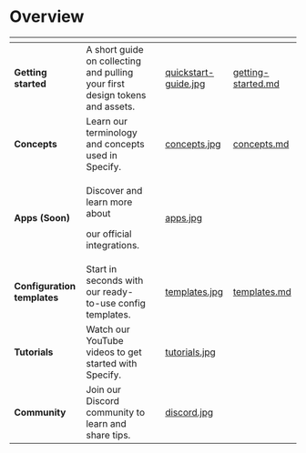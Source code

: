 # Overview

<table data-view="cards"><thead><tr><th></th><th></th><th data-hidden></th><th data-hidden data-card-cover data-type="files"></th><th data-hidden data-card-target data-type="content-ref"></th></tr></thead><tbody><tr><td><strong>Getting started</strong></td><td>A short guide on collecting and pulling your first design tokens and assets.</td><td></td><td><a href=".gitbook/assets/quickstart-guide.jpg">quickstart-guide.jpg</a></td><td><a href="getting-started/getting-started.md">getting-started.md</a></td></tr><tr><td><strong>Concepts</strong></td><td>Learn our terminology and concepts used in Specify.</td><td></td><td><a href=".gitbook/assets/concepts.jpg">concepts.jpg</a></td><td><a href="getting-started/concepts.md">concepts.md</a></td></tr><tr><td><strong>Apps (Soon)</strong></td><td><p>Discover and learn more about</p><p>our official integrations.</p></td><td></td><td><a href=".gitbook/assets/apps.jpg">apps.jpg</a></td><td></td></tr><tr><td><strong>Configuration templates</strong></td><td>Start in seconds with our ready- to-use config templates.</td><td></td><td><a href=".gitbook/assets/templates.jpg">templates.jpg</a></td><td><a href="platform/templates.md">templates.md</a></td></tr><tr><td><strong>Tutorials</strong></td><td>Watch our YouTube videos to get started with Specify.</td><td></td><td><a href=".gitbook/assets/tutorials.jpg">tutorials.jpg</a></td><td></td></tr><tr><td><strong>Community</strong></td><td>Join our Discord community to learn and share tips.</td><td></td><td><a href=".gitbook/assets/discord.jpg">discord.jpg</a></td><td></td></tr></tbody></table>



